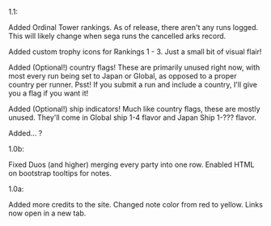 1.1:

Added Ordinal Tower rankings.
As of release, there aren't any runs logged. This will likely change when sega runs the cancelled arks record.

Added custom trophy icons for Rankings 1 - 3. Just a small bit of visual flair!

Added (Optional!) country flags! These are primarily unused right now, with most every run being set to Japan or Global, as opposed to a proper country per runner.
Psst! If you submit a run and include a country, I'll give you a flag if you want it!

Added (Optional!) ship indicators! Much like country flags, these are mostly unused. They'll come in Global ship 1-4 flavor and Japan Ship 1-??? flavor.

Added... ?

1.0b:

Fixed Duos (and higher) merging every party into one row.
Enabled HTML on bootstrap tooltips for notes.

1.0a:

Added more credits to the site.
Changed note color from red to yellow.
Links now open in a new tab.
